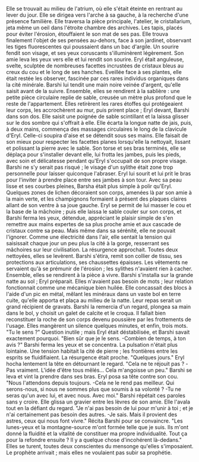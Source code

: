

Elle se trouvait au milieu de l'atrium, où elle s'était éteinte en rentrant au lever du jour. Elle se dirigea vers l'arche à sa gauche, à la recherche d'une présence familière. Elle traversa la pièce principale, l'atelier, le cristallarium, jeta même un oeil dans l'étroite chambre des archives. Les tapis, placés pour éviter l'érosion, étouffaient le son mat de ses pas. Elle trouva finalement l'objet de ses pensées au-dehors, face à son jardinet, observant les tiges fluorescentes qui poussaient dans un bac d'argile. Un sourire fendit son visage, et ses yeux coruscants s'illuminèrent légèrement. Son amie leva les yeux vers elle et lui rendit son sourire. Eryl était anguleuse, svelte, sculptée de nombreuses facettes incrustées de cristaux bleus au creux du cou et le long de ses hanches. Eveillée face à ses plantes, elle était restée les observer, fascinée par ces rares individus organiques dans la cité minérale. Barshi lui tendit une main noire veinée d'argent, qu'elle saisit avant de la suivre.
Ensemble, elles se rendirent à la sablière : une petite pièce circulaire replie de sable, creusée un mètre plus profond que le reste de l'appartement. Elles retirèrent les rares étoffes qui protégeaient leur corps, les accrochèrent au mur, puis prirent place ; Eryl devant, Barshi dans son dos. Elle saisit une poignée de sable scintillant et la laissa glisser sur le dos sombre qui s'offrait à elle. Elle écarta la longue natte de jais, puis, à deux mains, commença des massages circulaires le long de la clavicule d'Eryl. Celle-ci soupira d'aise et se détendit sous ses mains. Elle faisait de son mieux pour respecter les facettes planes lorsqu'elle la nettoyait, lissant et polissant la pierre avec le sable. Son torse et ses bras terminés, elle se déplaça pour s'installer devant elle, lui frotta les jambes, puis les pieds, avec soin et délicatesse pendant qu'Eryl s'occupait de son propre visage. Barshi ne s'y serait pas risqué ; le visage d'un sylithe était zone trop personnelle pour laisser quiconque l'abraser.
Eryl lui sourit et lui prit le bras pour l'inviter à prendre place entre ses jambes à son tour. Avec sa peau lisse et ses courbes pleines, Barsha était plus simple à polir qu'Eryl. Quelques zones de lichen décoraient son corps, amenées là par son amie à la main verte, et les champignons formaient à présent des plaques claires allant de son ventre à sa joue gauche. Eryl se permit de lui masser le cou et la base de la mâchoire ; puis elle laissa le sable couler sur son corps, et Barshi ferma les yeux, détendue, appréciant le plaisir simple de s'en remettre aux mains expertes de sa plus proche amie et aux cascade de cristaux contre sa peau. Mais même dans sa sérénité, elle ne pouvait l'ignorer. Comme une électricité dans l'air, elle sentait la tension qui saisissait chaque jour un peu plus la cité à la gorge, resserrant ses mâchoires sur leur civilisation.
La résurgence approchait.
Toutes deux nettoyées, elles se levèrent. Barshi s'étira, remit son collier de tissu, ses protections aux articulations, ses chaussettes épaisses. Les vêtements ne servaient qu'à se prémunir de l'érosion ; les sylithes n'avaient rien à cacher.
Ensemble, elles se rendirent à la pièce à vivre. Barshi s'installa sur la grande natte au sol ; Eryl préparait. Elles n'avaient pas besoin de mots ; leur relation fonctionnait comme une mécanique bien huilée. Elle concassait des blocs à l'aide d'un pic en métal, mêlant les minéraux dans un vaste bol en terre cuite, qu'elle apporta et plaça au milieu de la natte. Leur repas serait un grand récipient de gravats. Barshi la remercia d'un regard, plongea sa main dans le bol, y choisit un galet de calcite et le croqua. Il fallait bien reconstituer la roche de son corps devenu poussière par les frottements de l'usage.
Elles mangèrent un silence quelques minutes, et enfin, trois mots.
"Tu le sens ?"
Question inutile ; mais Eryl était déstabilisée, et Barshi savait exactement pourquoi.
"Bien sûr que je le sens.
-Combien de temps, à ton avis ?"
Barshi ferma les yeux et se concentra. La pulsation n'était plus lointaine. Une tension habitait la cité de pierre ; les frontières entre les esprits se fluidifiaient. La résurgence était proche.
"Quelques jours."
Eryl hocha lentement la tête en détournant le regard.
"Cela ne te réjouit pas ?
-Pas vraiment. L'idée d'être tous mêlés... Cela m'angoisse un peu."
Barshi se leva et vint la prendre dans ses bras. Eryl posa sa tête contre son cou.
"Nous l'attendons depuis toujours.
-Cela ne le rend pas meilleur. Qui serons-nous, si nous ne sommes plus que soumis à sa volonté ?
-Tu ne seras qu'un avec lui, et avec nous. Avec moi."
Barshi répétait ces paroles sans y croire. Elle glissa un gravier entre les lèvres de son amie. Elle l'avala tout en la défiant du regard.
"Je n'ai pas besoin de lui pour m'unir à toi ; et je n'ai certainement pas besoin des autres.
-Je sais. Mais il provient des astres, ceux qui nous font vivre." Récita Barshi pour se convaincre.
"Les lunes-yeux et la montagne-source m'ont formée telle que je suis. Ils m'ont donné la fluidité et la vitalité de constituer ma propre individualité. Tout ça pour la refondre ensuite ? Il y a quelque chose d'incohérent là-dedans."
Elles se turent, toutes deux conscientes du mensonge qu'elles s'imposaient. Le prophète arrivait ; mais elles ne voulaient pas subir sa prophétie.
